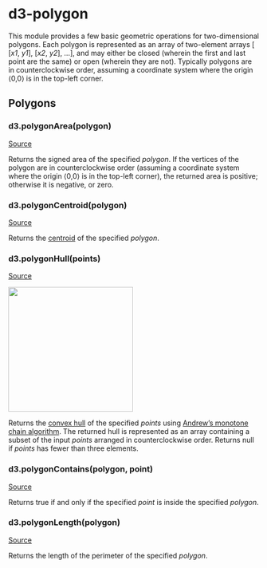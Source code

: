 # d3-polygon

This module provides a few basic geometric operations for two-dimensional polygons. Each polygon is represented as an array of two-element arrays [​[<i>x1</i>, <i>y1</i>], [<i>x2</i>, <i>y2</i>], …], and may either be closed (wherein the first and last point are the same) or open (wherein they are not). Typically polygons are in counterclockwise order, assuming a coordinate system where the origin ⟨0,0⟩ is in the top-left corner.

## Polygons

### d3.polygonArea(polygon)

[Source](https://github.com/d3/d3-polygon/blob/master/src/area.js "Source Code")

Returns the signed area of the specified *polygon*. If the vertices of the polygon are in counterclockwise order (assuming a coordinate system where the origin ⟨0,0⟩ is in the top-left corner), the returned area is positive; otherwise it is negative, or zero.

### d3.polygonCentroid(polygon)

[Source](https://github.com/d3/d3-polygon/blob/master/src/centroid.js "Source Code")

Returns the [centroid](https://en.wikipedia.org/wiki/Centroid) of the specified *polygon*.

### d3.polygonHull(points)

[Source](https://github.com/d3/d3-polygon/blob/master/src/hull.js#L23 "Source Code")

<a href="http://bl.ocks.org/mbostock/6f14f7b7f267a85f7cdc"><img src="https://raw.githubusercontent.com/d3/d3-polygon/master/img/hull.png" width="250" height="250"></a>

Returns the [convex hull](https://en.wikipedia.org/wiki/Convex_hull) of the specified *points* using [Andrew’s monotone chain algorithm](http://en.wikibooks.org/wiki/Algorithm_Implementation/Geometry/Convex_hull/Monotone_chain). The returned hull is represented as an array containing a subset of the input *points* arranged in counterclockwise order. Returns null if *points* has fewer than three elements.

### d3.polygonContains(polygon, point)

[Source](https://github.com/d3/d3-polygon/blob/master/src/contains.js "Source Code")

Returns true if and only if the specified *point* is inside the specified *polygon*.

### d3.polygonLength(polygon)

[Source](https://github.com/d3/d3-polygon/blob/master/src/length.js "Source Code")

Returns the length of the perimeter of the specified *polygon*.

